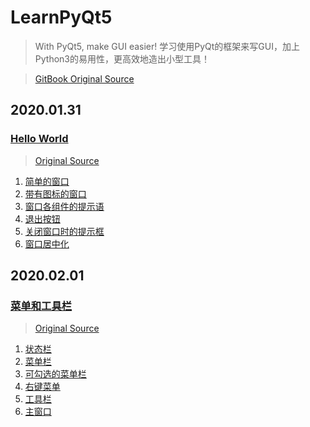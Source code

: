 # LearnPyQt5

> With PyQt5, make GUI easier!
> 学习使用PyQt的框架来写GUI，加上Python3的易用性，更高效地造出小型工具！

> [GitBook Original Source](https://maicss.gitbooks.io/pyqt5/content/)  

## 2020.01.31
### [Hello World](https://github.com/lz-wang/LearnPyQt5/tree/master/01-HelloWorld)
> [Original Source](https://maicss.gitbooks.io/pyqt5/content/hello_world.html)  
1. [简单的窗口](https://github.com/lz-wang/LearnPyQt5/blob/master/01-HelloWorld/eg1.py)
2. [带有图标的窗口](https://github.com/lz-wang/LearnPyQt5/blob/master/01-HelloWorld/eg2.py)
3. [窗口各组件的提示语](https://github.com/lz-wang/LearnPyQt5/blob/master/01-HelloWorld/eg3.py)
4. [退出按钮](https://github.com/lz-wang/LearnPyQt5/blob/master/01-HelloWorld/eg4.py)
5. [关闭窗口时的提示框](https://github.com/lz-wang/LearnPyQt5/blob/master/01-HelloWorld/eg5.py)
6. [窗口居中化](https://github.com/lz-wang/LearnPyQt5/blob/master/01-HelloWorld/eg6.py)

## 2020.02.01
### [菜单和工具栏](https://github.com/lz-wang/LearnPyQt5/tree/master/02-MenuToolStatusBar)
> [Original Source]( https://maicss.gitbooks.io/pyqt5/content/菜单和工具栏.html)  
1. [状态栏](https://github.com/lz-wang/LearnPyQt5/blob/master/02-MenuToolStatusBar/eg1.py)
2. [菜单栏](https://github.com/lz-wang/LearnPyQt5/blob/master/02-MenuToolStatusBar/eg2.py)
3. [可勾选的菜单栏](https://github.com/lz-wang/LearnPyQt5/blob/master/02-MenuToolStatusBar/eg3.py)
4. [右键菜单](https://github.com/lz-wang/LearnPyQt5/blob/master/02-MenuToolStatusBar/eg4.py)
5. [工具栏](https://github.com/lz-wang/LearnPyQt5/blob/master/02-MenuToolStatusBar/eg5.py)
6. [主窗口](https://github.com/lz-wang/LearnPyQt5/blob/master/02-MenuToolStatusBar/eg6.py)
